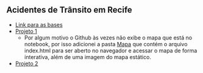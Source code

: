 ## Acidentes de Trânsito em Recife

- [Link para as bases](http://dados.recife.pe.gov.br/dataset/acidentes-de-transito-com-e-sem-vitimas)
- [Projeto 1](https://github.com/eduardoluiz7/IF697-DataScience/tree/master/Projeto1)
    - Por algum motivo o Github às vezes não exibe o mapa que está no notebook, por isso adicionei a pasta [Mapa](https://github.com/eduardoluiz7/IF697-DataScience/tree/master/Projeto1/Mapa) que contém o arquivo index.html para ser aberto no navegador e acessar o mapa de forma interativa, além de uma imagem do mapa estático.
- [Projeto 2](https://github.com/eduardoluiz7/IF697-DataScience/tree/master/Projeto2)
